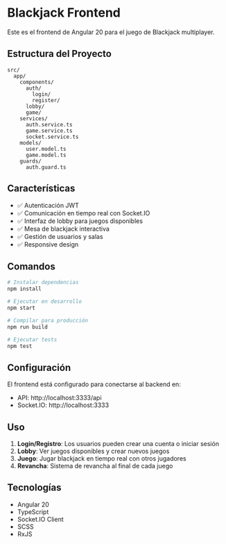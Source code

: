 # Blackjack Frontend

Este es el frontend de Angular 20 para el juego de Blackjack multiplayer.

## Estructura del Proyecto

```
src/
  app/
    components/
      auth/
        login/
        register/
      lobby/
      game/
    services/
      auth.service.ts
      game.service.ts
      socket.service.ts
    models/
      user.model.ts
      game.model.ts
    guards/
      auth.guard.ts
```

## Características

- ✅ Autenticación JWT
- ✅ Comunicación en tiempo real con Socket.IO
- ✅ Interfaz de lobby para juegos disponibles
- ✅ Mesa de blackjack interactiva
- ✅ Gestión de usuarios y salas
- ✅ Responsive design

## Comandos

```bash
# Instalar dependencias
npm install

# Ejecutar en desarrollo
npm start

# Compilar para producción
npm run build

# Ejecutar tests
npm test
```

## Configuración

El frontend está configurado para conectarse al backend en:
- API: http://localhost:3333/api
- Socket.IO: http://localhost:3333

## Uso

1. **Login/Registro**: Los usuarios pueden crear una cuenta o iniciar sesión
2. **Lobby**: Ver juegos disponibles y crear nuevos juegos
3. **Juego**: Jugar blackjack en tiempo real con otros jugadores
4. **Revancha**: Sistema de revancha al final de cada juego

## Tecnologías

- Angular 20
- TypeScript
- Socket.IO Client
- SCSS
- RxJS
